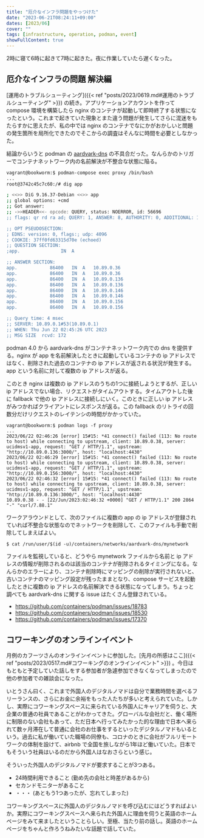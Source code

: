 ```yaml
---
title: "厄介なインフラ問題をやっつけた"
date: "2023-06-21T08:24:11+09:00"
dates: [2023/06]
cover: ""
tags: [infrastructure, operation, podman, event]
showFullContent: true
---
```


2時に寝て6時に起きて7時に起きた。夜に作業していたら遅くなった。

## 厄介なインフラの問題 解決編

[運用のトラブルシューティング]({{< ref "posts/2023/0619.md#運用のトラブルシューティング" >}}) の続き。アプリケーションアカウントを作って compose 環境を構築したら nginx のコンテナが起動して即時終了する状態になったという。これまで起きていた現象とまた違う問題が発生してさらに混迷をもたらすかに思えたが、私の中では nginx のコンテナでなにかがおかしいと問題の発生箇所を局所化できたのでそこからの調査はそんなに時間を必要としなかった。

結論からいうと podman の [aardvark-dns](https://github.com/containers/aardvark-dns) の不具合だった。なんらかのトリガーでコンテナネットワーク内の名前解決が不整合な状態に陥る。

```bash
vagrant@bookworm:$ podman-compose exec proxy /bin/bash
...
root@3742c45c7c60:/# dig app

; <<>> DiG 9.16.37-Debian <<>> app
;; global options: +cmd
;; Got answer:
;; ->>HEADER<<- opcode: QUERY, status: NOERROR, id: 56696
;; flags: qr rd ra ad; QUERY: 1, ANSWER: 8, AUTHORITY: 0, ADDITIONAL: 1

;; OPT PSEUDOSECTION:
; EDNS: version: 0, flags:; udp: 4096
; COOKIE: 37ff0fd63315d70e (echoed)
;; QUESTION SECTION:
;app.				IN	A

;; ANSWER SECTION:
app.			86400	IN	A	10.89.0.36
app.			86400	IN	A	10.89.0.36
app.			86400	IN	A	10.89.0.136
app.			86400	IN	A	10.89.0.136
app.			86400	IN	A	10.89.0.146
app.			86400	IN	A	10.89.0.146
app.			86400	IN	A	10.89.0.156
app.			86400	IN	A	10.89.0.156

;; Query time: 4 msec
;; SERVER: 10.89.0.1#53(10.89.0.1)
;; WHEN: Thu Jun 22 02:45:26 UTC 2023
;; MSG SIZE  rcvd: 172
```

podman 4.0 から aardvark-dns がコンテナネットワーク内での dns を提供する。nginx が app を名前解決したときに起動しているコンテナの ip アドレスではなく、削除された過去のコンテナの ip アドレスが返される状況が発生する。app という名前に対して複数の ip アドレスが返る。

このとき nginx は複数の ip アドレスのうちの1つに接続しようとするが、正しい ip アドレスでない場合、リクエストがタイムアウトする。タイムアウトした後に fallback で他の ip アドレスに接続しにいく。このときに正しい ip アドレスがみつかればクライアントにレスポンスが返る。この fallback のリトライの回数分だけリクエストのレイテンシの時間がかかっていた。

```
vagrant@bookworm:$ podman logs -f proxy
...
2023/06/22 02:46:26 [error] 15#15: *41 connect() failed (113: No route to host) while connecting to upstream, client: 10.89.0.38, server: ucidmsv1-app, request: "GET / HTTP/1.1", upstream: "http://10.89.0.136:3000/", host: "localhost:4430"
2023/06/22 02:46:29 [error] 15#15: *41 connect() failed (113: No route to host) while connecting to upstream, client: 10.89.0.38, server: ucidmsv1-app, request: "GET / HTTP/1.1", upstream: "http://10.89.0.156:3000/", host: "localhost:4430"
2023/06/22 02:46:32 [error] 15#15: *41 connect() failed (113: No route to host) while connecting to upstream, client: 10.89.0.38, server: ucidmsv1-app, request: "GET / HTTP/1.1", upstream: "http://10.89.0.136:3000/", host: "localhost:4430"
10.89.0.38 - - [22/Jun/2023:02:46:32 +0000] "GET / HTTP/1.1" 200 2864 "-" "curl/7.88.1"
```

ワークアラウンドとして、次のファイルに複数の app の ip アドレスが登録されていれば不整合な状態なのでネットワークを削除して、このファイルも手動で削除してしまえばよい。

```
$ cat /run/user/$(id -u)/containers/networks/aardvark-dns/mynetwork
```

ファイルを監視していると、どうやら mynetwork ファイルから名前と ip アドレスの情報が削除されるのは該当のコンテナが削除されるタイミングになる。なんらかのエラーにより、コンテナ削除時にマッピングの削除が実行されないと、古いコンテナのマッピング設定が残ったままとなり、compose サービスを起動したときに複数の ip アドレスの名前解決できる状態になってしまう。ちょっと調べても aardvark-dns に関する issue はたくさん登録されている。

* https://github.com/containers/podman/issues/18783
* https://github.com/containers/podman/issues/18530
* https://github.com/containers/podman/issues/17370

## コワーキングのオンラインイベント

月例のカフーツさんのオンラインイベントに参加した。[先月の所感はここ]({{< ref "posts/2023/0517.md#コワーキングのオンラインイベント" >}}) 。今日はもともと予定していた話しをする参加者が急遽参加できなくなってしまったので他の参加者での雑談会になった。

いとうさん曰く、これまで外国人のデジタルノマドは自分で業務時間を選べるフリーランスの、さらにお金に余裕をもった人たちが多いと考えられていた。しかし、実際にコワーキングスペースに来られている外国人にキャリアを伺うと、大企業の普通の社員であることがわかってきた。グローバルな会社だと、働く場所に制限のない会社もあって、ただ日本へ行ってみたかった的な理由で日本へ来られて数ヶ月滞在して普通に会社のお仕事をするといったデジタルノマドもいるという。過去に私が働いていた職場の同僚も、コロナのときに会社がフルリモートワークの体制を設けて、airbnb で全国を旅しながら1年ほど働いていた。日本でもそういう社員はいるのだから外国人はなおさらという感じ。

そういった外国人のデジタルノマドが要求することが3つある。

* 24時間利用できること (勤め先の会社と時差があるから)
* セカンドモニターがあること
* ・・・ (あともう1つあったが、忘れてしまった)

コワーキングスペースに外国人のデジタルノマドを呼び込むにはどうすればよいか。実際にコワーキングスペースへ来られた外国人に理由を伺うと英語のホームページをみて来ましたということらしい。至極、当たり前の話し。英語のホームページをちゃんと作ろうねみたいな話題で話していた。
